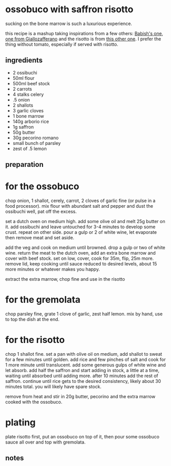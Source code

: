 # ossobuco with saffron risotto

sucking on the bone marrow is such a luxurious experience.

this recipe is a mashup taking inspirations from a few others: [Babish's one](https://www.youtube.com/watch?v=Jr9Is6NsFck), [one from Giallozafferano](https://ricette.giallozafferano.it/Ossibuchi-alla-milanese.html) and the risotto is from [this other one](https://www.greatbritishchefs.com/recipes/pigeon-saffron-risotto-recipe).
I prefer the thing without tomato, especially if served with risotto.

## ingredients

- 2 ossibuchi
- 50ml flour
- 500ml beef stock
- 2 carrots
- 4 stalks celery
- .5 onion
- 2 shallots
- 3 garlic cloves
- 1 bone marrow
- 140g arborio rice
- 1g saffron
- 50g butter
- 30g pecorino romano
- small bunch of parsley
- zest of .5 lemon

## preparation

# for the ossobuco

chop onion, 1 shallot, cerely, carrot, 2 cloves of garlic fine (or pulse in a food processor). mix flour with abundant salt and pepper and dust the ossibuchi well, pat off the excess.

set a dutch oven on medium high. add some olive oil and melt 25g butter on it. add ossibuchi and leave untouched for 3-4 minutes to develop some crust. repeat on other side. pour a gulp or 2 of white wine, let evaporate then remove meat and set aside.

add the veg and cook on medium until browned. drop a gulp or two of white wine. return the meat to the dutch oven, add an extra bone marrow and cover with beef stock. set on low, cover, cook for 35m, flip, 25m more.
remove lid, keep cooking until sauce reduced to desired levels, about 15 more minutes or whatever makes you happy.

extract the extra marrow, chop fine and use in the risotto

# for the gremolata

chop parsley fine, grate 1 clove of garlic, zest half lemon. mix by hand, use to top the dish at the end.

# for the risotto

chop 1 shallot fine. set a pan with olive oil on medium, add shallot to sweat for a few minutes until golden. add rice and few pinches of salt and cook for 1 more minute until translucent. add some generous gulps of white wine and let absorb.
add half the saffron and start adding in stock, a little at a time, waiting until absorbed until adding more. after 10 minutes add the rest of saffron. continue until rice gets to the desired consistency, likely about 30 minutes total. you will likely have spare stock.

remove from heat and stir in 20g butter, pecorino and the extra marrow cooked with the ossobuco.

# plating

plate risotto first, put an ossobuco on top of it, then pour some ossobuco sauce all over and top with gremolata.

## notes

